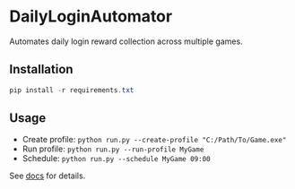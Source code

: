 ﻿# DailyLoginAutomator

Automates daily login reward collection across multiple games.

## Installation
```powershell
pip install -r requirements.txt
```

## Usage
- Create profile: `python run.py --create-profile "C:/Path/To/Game.exe"`
- Run profile:   `python run.py --run-profile MyGame`
- Schedule:      `python run.py --schedule MyGame 09:00`

See [docs](docs/) for details.
